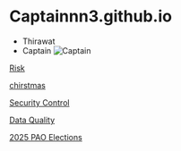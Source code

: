 # Captainnn3.github.io

- Thirawat
 - Captain
![Captain](picture/IMG_5285.jpeg)

[Risk](Risk)

[chirstmas](card.md)

[Security Control](security-control.md)

[Data Quality](duplicate-data.md)

[2025 PAO Elections](pao-elections.md)



